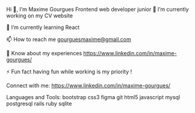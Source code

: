 Hi 👋, I'm Maxime Gourgues
Frontend web developer junior
🔭 I’m currently working on my CV website

🌱 I’m currently learning React

📫 How to reach me gourguesmaxime@gmail.com

📄 Know about my experiences https://www.linkedin.com/in/maxime-gourgues/

⚡ Fun fact having fun while working is my priority !

Connect with me:
https://www.linkedin.com/in/maxime-gourgues/

Languages and Tools:
bootstrap css3 figma git html5 javascript mysql postgresql rails ruby sqlite
